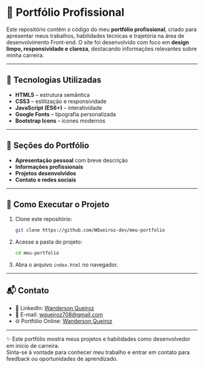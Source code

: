 # 💼 Portfólio Profissional

Este repositório contém o código do meu **portfólio profissional**, criado para apresentar meus trabalhos, habilidades técnicas e trajetória na área de desenvolvimento Front-end.
O site foi desenvolvido com foco em **design limpo, responsividade e clareza**, destacando informações relevantes sobre minha carreira.

---

## 🚀 Tecnologias Utilizadas

* **HTML5** – estrutura semântica
* **CSS3** – estilização e responsividade
* **JavaScript (ES6+)** – interatividade
* **Google Fonts** – tipografia personalizada
* **Bootstrap Icons** – ícones modernos

---

## 📱 Seções do Portfólio

* **Apresentação pessoal** com breve descrição
* **Informações profissionais**
* **Projetos desenvolvidos**
* **Contato e redes sociais**

---

## 🔧 Como Executar o Projeto

1. Clone este repositório:

   ```bash
   git clone https://github.com/WQueiroz-dev/meu-portfolio
   ```
2. Acesse a pasta do projeto:

   ```bash
   cd meu-portfolio
   ```
3. Abra o arquivo `index.html` no navegador.

---

## 📬 Contato

* 💼 LinkedIn: [Wanderson Queiroz](https://www.linkedin.com/in/wanderson-queiroz-099b87232/)
* 📧 E-mail: [wqueiroz708@gmail.com](mailto:wqueiroz708@email.com)
* 🌐 Portfólio Online: [Wanderson Queiroz](https://wqueiroz-dev.github.io/meu-portfolio/)

---

✨ Este portfólio mostra meus projetos e habilidades como desenvolvedor em início de carreira.  
Sinta-se à vontade para conhecer meu trabalho e entrar em contato para feedback ou oportunidades de aprendizado.

